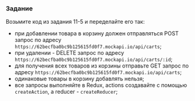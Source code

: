 ### Задание

Возьмите код из задания 11-5 и переделайте его так:
- при добавлении товара в корзину должен отправляться POST запрос по адресу `https://62becfba0bc9b125615fd0f7.mockapi.io/api/carts`;
- при удалении - DELETE запрос по адресу `https://62becfba0bc9b125615fd0f7.mockapi.io/api/carts/:id`;
- для получения всех товаров из корзины отправьте GET запрос по адресу `https://62becfba0bc9b125615fd0f7.mockapi.io/api/carts`;
- одинаковые товары в корзину добавлять нельзя;
- все запросы выполняйте в Redux, actions создавайте с помощью `createAction`, а reducer - `createReducer`;

